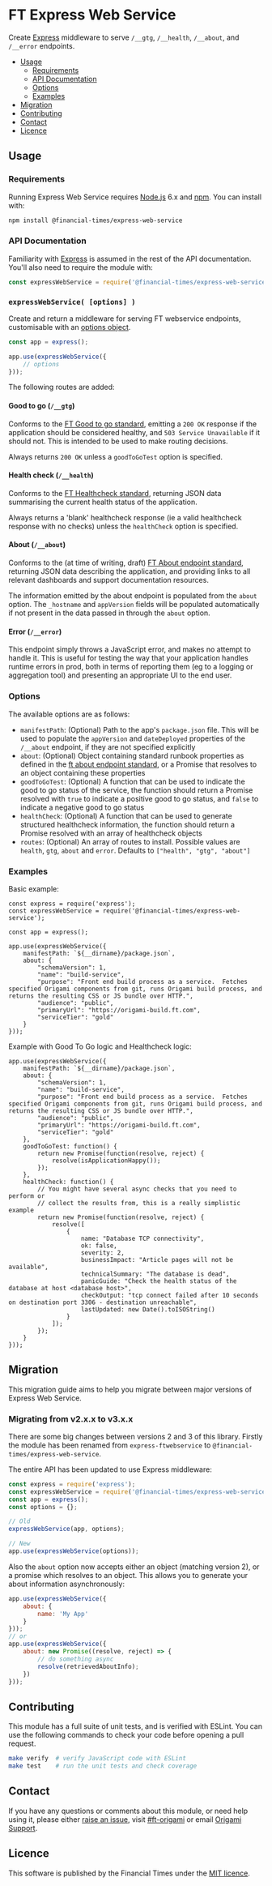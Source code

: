 
FT Express Web Service
======================

Create [Express] middleware to serve `/__gtg`, `/__health`, `/__about`, and `/__error` endpoints.

  - [Usage](#usage)
    - [Requirements](#requirements)
    - [API Documentation](#api-documentation)
    - [Options](#options)
    - [Examples](#examples)
  - [Migration](#migration)
  - [Contributing](#contributing)
  - [Contact](#contact)
  - [Licence](#licence)


Usage
-----

### Requirements

Running Express Web Service requires [Node.js] 6.x and [npm]. You can install with:

```sh
npm install @financial-times/express-web-service
```

### API Documentation

Familiarity with [Express] is assumed in the rest of the API documentation. You'll also need to require the module with:

```js
const expressWebService = require('@financial-times/express-web-service');
```

### `expressWebService( [options] )`

Create and return a middleware for serving FT webservice endpoints, customisable with an [options object](#options).

```js
const app = express();

app.use(expressWebService({
    // options
}));
```

The following routes are added:

#### Good to go (`/__gtg`)

Conforms to the [FT Good to go standard], emitting a `200 OK` response if the application should be considered healthy, and `503 Service Unavailable` if it should not. This is intended to be used to make routing decisions.

Always returns `200 OK` unless a `goodToGoTest` option is specified.

#### Health check (`/__health`)

Conforms to the [FT Healthcheck standard], returning JSON data summarising the current health status of the application.

Always returns a 'blank' healthcheck response (ie a valid healthcheck response with no checks) unless the `healthCheck` option is specified.

#### About (`/__about`)

Conforms to the (at time of writing, draft) [FT About endpoint standard], returning JSON data describing the application, and providing links to all relevant dashboards and support documentation resources.

The information emitted by the about endpoint is populated from the `about` option.  The `_hostname` and `appVersion` fields will be populated automatically if not present in the data passed in through the `about` option.

#### Error (`/__error`)

This endpoint simply throws a JavaScript error, and makes no attempt to handle it. This is useful for testing the way that your application handles runtime errors in prod, both in terms of reporting them (eg to a logging or aggregation tool) and presenting an appropriate UI to the end user.

### Options

The available options are as follows:

  - `manifestPath`: (Optional) Path to the app's `package.json` file. This will be used to populate the `appVersion` and `dateDeployed` properties of the `/__about` endpoint, if they are not specified explicitly
  - `about`: (Optional) Object containing standard runbook properties as defined in the [ft about endpoint standard], or a Promise that resolves to an object containing these properties
  - `goodToGoTest`: (Optional) A function that can be used to indicate the good to go status of the service, the function should return a Promise resolved with `true` to indicate a positive good to go status, and `false` to indicate a negative good to go status
  - `healthCheck`: (Optional) A function that can be used to generate structured healthcheck information, the function should return a Promise resolved with an array of healthcheck objects
  - `routes`: (Optional) An array of routes to install.  Possible values are `health`, `gtg`, `about` and `error`.  Defaults to `["health", "gtg", "about"]`

### Examples

Basic example:

```JS
const express = require('express');
const expressWebService = require('@financial-times/express-web-service');

const app = express();

app.use(expressWebService({
	manifestPath: `${__dirname}/package.json`,
	about: {
		"schemaVersion": 1,
		"name": "build-service",
		"purpose": "Front end build process as a service.  Fetches specified Origami components from git, runs Origami build process, and returns the resulting CSS or JS bundle over HTTP.",
		"audience": "public",
		"primaryUrl": "https://origami-build.ft.com",
		"serviceTier": "gold"
	}
}));
```

Example with Good To Go logic and Healthcheck logic:

```JS
app.use(expressWebService({
	manifestPath: `${__dirname}/package.json`,
	about: {
		"schemaVersion": 1,
		"name": "build-service",
		"purpose": "Front end build process as a service.  Fetches specified Origami components from git, runs Origami build process, and returns the resulting CSS or JS bundle over HTTP.",
		"audience": "public",
		"primaryUrl": "https://origami-build.ft.com",
		"serviceTier": "gold"
	},
	goodToGoTest: function() {
		return new Promise(function(resolve, reject) {
			resolve(isApplicationHappy());
		});
	},
	healthCheck: function() {
		// You might have several async checks that you need to perform or
		// collect the results from, this is a really simplistic example
		return new Promise(function(resolve, reject) {
			resolve([
				{
					name: "Database TCP connectivity",
					ok: false,
					severity: 2,
					businessImpact: "Article pages will not be available",
					technicalSummary: "The database is dead",
					panicGuide: "Check the health status of the database at host <database host>",
					checkOutput: "tcp connect failed after 10 seconds on destination port 3306 - destination unreachable",
					lastUpdated: new Date().toISOString()
				}
			]);
		});
	}
}));
```


Migration
---------

This migration guide aims to help you migrate between major versions of Express Web Service.

### Migrating from v2.x.x to v3.x.x

There are some big changes between versions 2 and 3 of this library. Firstly the module has been renamed from `express-ftwebservice` to `@financial-times/express-web-service`.

The entire API has been updated to use Express middleware:

```js
const express = require('express');
const expressWebService = require('@financial-times/express-web-service');
const app = express();
const options = {};

// Old
expressWebService(app, options);

// New
app.use(expressWebService(options));
```

Also the `about` option now accepts either an object (matching version 2), or a promise which resolves to an object. This allows you to generate your about information asynchronously:

```js
app.use(expressWebService({
    about: {
        name: 'My App'
    }
}));
// or
app.use(expressWebService({
    about: new Promise((resolve, reject) => {
        // do something async
        resolve(retrievedAboutInfo);
    })
}));
```


Contributing
------------

This module has a full suite of unit tests, and is verified with ESLint. You can use the following commands to check your code before opening a pull request.

```sh
make verify  # verify JavaScript code with ESLint
make test    # run the unit tests and check coverage
```


Contact
-------

If you have any questions or comments about this module, or need help using it, please either [raise an issue][issues], visit [#ft-origami] or email [Origami Support].


Licence
-------

This software is published by the Financial Times under the [MIT licence][license].



[#ft-origami]: https://financialtimes.slack.com/messages/ft-origami/
[express]: http://expressjs.com/
[ft about endpoint standard]: https://docs.google.com/document/d/1B80a0nAI8L1cuIlSEai4Zuztq7Lef0ytxJYNFCjG7Ko/edit
[ft good to go standard]: https://docs.google.com/document/d/11paOrAIl9eIOqUEERc9XMaaL3zouJDdkmb-gExYFnw0/edit
[ft healthcheck standard]: https://docs.google.com/document/d/18hefJjImF5IFp9WvPAm9Iq5_GmWzI9ahlKSzShpQl1s/edit
[issues]: https://github.com/Financial-Times/express-web-service/issues
[license]: http://opensource.org/licenses/MIT
[node.js]: https://nodejs.org/
[npm]: https://www.npmjs.com/
[origami support]: mailto:origami-support@ft.com
